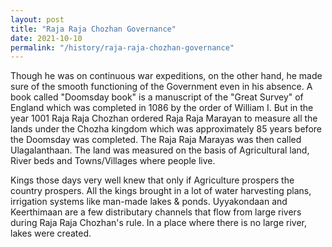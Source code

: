 ```yaml
---
layout: post
title: "Raja Raja Chozhan Governance"
date: 2021-10-10
permalink: "/history/raja-raja-chozhan-governance"
---
```


Though he was on continuous war expeditions, on the other hand, he made sure of the smooth functioning of the Government even in his absence. A book called "Doomsday book" is a manuscript of the "Great Survey" of England which was completed in 1086 by the order of William I.  But in the year 1001 Raja Raja Chozhan ordered Raja Raja Marayan to measure all the lands under the Chozha kingdom which was approximately 85 years before the Doomsday was completed. The Raja Raja Marayas was then called Ulagalanthaan. The land was measured on the basis of Agricultural land, River beds and Towns/Villages where people live.

<!--more-->

Kings those days very well knew that only if Agriculture prospers the country prospers. All the kings brought in a lot of water harvesting plans, irrigation systems like man-made lakes & ponds. Uyyakondaan and Keerthimaan are a few distributary channels that flow from large rivers during Raja Raja Chozhan's rule. In a place where there is no large river, lakes were created. 

